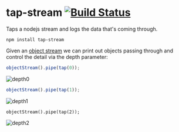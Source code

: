 # tap-stream [![Build Status](https://secure.travis-ci.org/thlorenz/tap-stream.png)](http://travis-ci.org/thlorenz/tap-stream)

Taps a nodejs stream and logs the data that's coming through.

    npm install tap-stream

Given an [object stream](#object-stream) we can print out objects passing through and control the detail via the
depth parameter:

```javascript
objectStream().pipe(tap(0));
```

![depth0](https://github.com/thlorenz/tap-stream/raw/master/assets/depth0.png)

```javascript
objectStream().pipe(tap(1));
```

![depth1](https://github.com/thlorenz/tap-stream/raw/master/assets/depth1.png)

```
objectStream().pipe(tap(2));
```

![depth2](https://github.com/thlorenz/tap-stream/raw/master/assets/depth2.png)